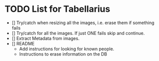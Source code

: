 # TODO List for Tabellarius

- [] Try/catch when resizing all the images, i.e. erase them if something fails
- [] Try/catch for all the images. If just ONE fails skip and continue.
- [] Extract Metadata from images.
- [] README
    * Add instructions for looking for known people.
    * Instructions to erase information on the DB